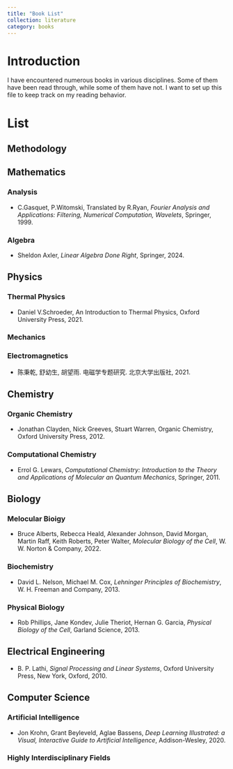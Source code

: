 ```yaml
---
title: "Book List"
collection: literature
category: books
---
```


# Introduction 
I have encountered numerous books in various disciplines. Some of them have been read through, while some of them have not. I want to set up this file to keep track on my reading behavior.

# List

## Methodology
## Mathematics
### Analysis
* C.Gasquet, P.Witomski, Translated by R.Ryan, *Fourier Analysis and Applications: Filtering, Numerical Computation, Wavelets*, Springer, 1999.
### Algebra
* Sheldon Axler, *Linear Algebra Done Right*, Springer, 2024.
## Physics
### Thermal Physics
* Daniel V.Schroeder, An Introduction to Thermal Physics, Oxford University Press, 2021.
### Mechanics
### Electromagnetics
* 陈秉乾, 舒幼生, 胡望雨. 电磁学专题研究. 北京大学出版社, 2021.
## Chemistry
### Organic Chemistry
* Jonathan Clayden, Nick Greeves, Stuart Warren, Organic Chemistry, Oxford University Press, 2012.
### Computational Chemistry
* Errol G. Lewars, *Computational Chemistry: Introduction to the Theory and Applications of Molecular an Quantum Mechanics*, Springer, 2011.
## Biology
### Melocular Bioigy
* Bruce Alberts, Rebecca Heald, Alexander Johnson, David Morgan, Martin Raff, Keith Roberts, Peter Walter, *Molecular Biology of the Cell*, W. W. Norton & Company, 2022.
### Biochemistry
* David L. Nelson, Michael M. Cox, *Lehninger
Principles of Biochemistry*, W. H. Freeman and Company, 2013.
### Physical Biology
* Rob Phillips, Jane Kondev, Julie Theriot, Hernan G. Garcia, *Physical Biology
of the Cell*, Garland Science, 2013.
## Electrical Engineering
* B. P. Lathi, *Signal Processing and Linear Systems*, Oxford University Press, New York, Oxford, 2010. 
## Computer Science
### Artificial Intelligence
* Jon Krohn, Grant Beyleveld, Aglae Bassens, *Deep Learning Illustrated: a Visual, Interactive Guide to Artificial Intelligence*, Addison-Wesley, 2020.
### Highly Interdisciplinary Fields



